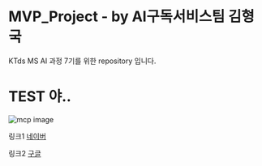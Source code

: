 # MVP_Project - by AI구독서비스팀 김형국
KTds MS AI 과정 7기를 위한 repository 입니다.


# TEST 야..

![mcp image](./pcp.png)

 링크1
 [네이버](http://www.naver.com)
 
 링크2
 [구글](http://google.co.kr)